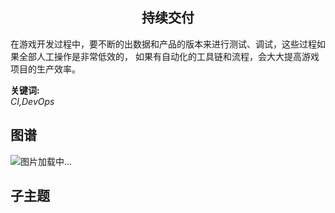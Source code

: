 <h2 align="center">持续交付</h2>
<p>
在游戏开发过程中，要不断的出数据和产品的版本来进行测试、调试，这些过程如果全部人工操作是非常低效的，
如果有自动化的工具链和流程，会大大提高游戏项目的生产效率。
</p>

**关键词:**<br/>
*CI,DevOps*

## 图谱
![图片加载中...](https://github.com/gonglei007/GameDevMind/blob/main/exports/4.4.3.持续交付.png?raw=true)

## 子主题
